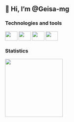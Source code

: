 ## 👋 Hi, I’m @Geisa-mg

### Technologies and tools
<div>
  <img align="center" height="30" width="40" src="https://cdn.jsdelivr.net/gh/devicons/devicon@latest/icons/vscode/vscode-original.svg" />          
  <img align="center" height="30" width="40" src="https://cdn.jsdelivr.net/gh/devicons/devicon@latest/icons/junit/junit-original.svg" />
  <img align="center" height="30" width="40" src="https://cdn.jsdelivr.net/gh/devicons/devicon@latest/icons/sonarqube/sonarqube-original.svg" />
  <img align="center" height="30" width="40" src="https://cdn.jsdelivr.net/gh/devicons/devicon@latest/icons/git/git-original.svg" />
</div>
       
### Statistics
<img loading="lazy" height="188em" align="center" src="https://github-readme-stats.vercel.app/api/top-langs/?username=Geisa-mg&layout=compact&langs_count=7&theme=github_dark"/>


          

<!--- - 👋 Hi, I’m @Geisa-mg
- 👀 I’m interested in ...
- 🌱 I’m currently learning ...
- 💞️ I’m looking to collaborate on ...
- 📫 How to reach me ...
--->

<!---
Geisa-mg/Geisa-mg is a ✨ special ✨ repository because its `README.md` (this file) appears on your GitHub profile.
You can click the Preview link to take a look at your changes.
--->
